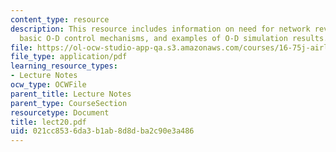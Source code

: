 ```yaml
---
content_type: resource
description: This resource includes information on need for network revenue management,
  basic O-D control mechanisms, and examples of O-D simulation results.
file: https://ol-ocw-studio-app-qa.s3.amazonaws.com/courses/16-75j-airline-management-spring-2006/021cc8536da3b1ab8d8dba2c90e3a486_lect20.pdf
file_type: application/pdf
learning_resource_types:
- Lecture Notes
ocw_type: OCWFile
parent_title: Lecture Notes
parent_type: CourseSection
resourcetype: Document
title: lect20.pdf
uid: 021cc853-6da3-b1ab-8d8d-ba2c90e3a486
---
```

